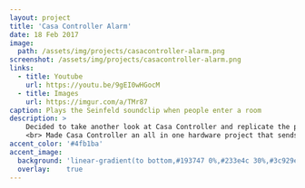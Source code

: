 ```yaml
---
layout: project
title: 'Casa Controller Alarm'
date: 18 Feb 2017
image:  
  path: /assets/img/projects/casacontroller-alarm.png
screenshot: /assets/img/projects/casacontroller-alarm.png
links:
  - title: Youtube
    url: https://youtu.be/9gEI0wHGocM
  - title: Images
    url: https://imgur.com/a/TMr87
caption: Plays the Seinfeld soundclip when people enter a room
description: >
    Decided to take another look at Casa Controller and replicate the project but with a external speaker.
    <br> Made Casa Controller an all in one hardware project that sends me messages via the Particle to integrate into the android application. However instead of playing the alarm through my phone, it will now play with the external speaker system.
accent_color: '#4fb1ba'
accent_image:
  background: 'linear-gradient(to bottom,#193747 0%,#233e4c 30%,#3c929e 50%,#d5d5d4 70%,#cdccc8 100%)'
  overlay:    true
---
```

